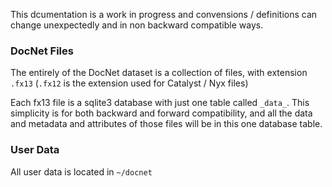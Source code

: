 This dcumentation is a work in progress and convensions / definitions can change unexpectedly and in non backward compatible ways.

### DocNet Files

The entirely of the DocNet dataset is a collection of files, with extension `.fx13` (`.fx12` is the extension used for Catalyst / Nyx files)

Each fx13 file is a sqlite3 database with just one table called `_data_`. This simplicity is for both backward and forward compatibility, and all the data and metadata and attributes of those files will be in this one database table. 


### User Data

All user data is located in `~/docnet`
